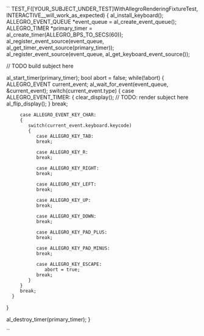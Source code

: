 ``
TEST_F([YOUR_SUBJECT_UNDER_TEST]WithAllegroRenderingFixtureTest, INTERACTIVE__will_work_as_expected)
{
   al_install_keyboard();
   ALLEGRO_EVENT_QUEUE *event_queue = al_create_event_queue();
   ALLEGRO_TIMER *primary_timer = al_create_timer(ALLEGRO_BPS_TO_SECS(60));
   al_register_event_source(event_queue, al_get_timer_event_source(primary_timer));
   al_register_event_source(event_queue, al_get_keyboard_event_source());

   // TODO build subject here

   al_start_timer(primary_timer);
   bool abort = false;
   while(!abort)
   {
      ALLEGRO_EVENT current_event;
      al_wait_for_event(event_queue, &current_event);
      switch(current_event.type)
      {
         case ALLEGRO_EVENT_TIMER:
         {
            clear_display();
            // TODO: render subject here
            al_flip_display();
         }
         break;

         case ALLEGRO_EVENT_KEY_CHAR:
         {
            switch(current_event.keyboard.keycode)
            {
               case ALLEGRO_KEY_TAB:
               break;

               case ALLEGRO_KEY_R:
               break;

               case ALLEGRO_KEY_RIGHT:
               break;

               case ALLEGRO_KEY_LEFT:
               break;

               case ALLEGRO_KEY_UP:
               break;

               case ALLEGRO_KEY_DOWN:
               break;

               case ALLEGRO_KEY_PAD_PLUS:
               break;

               case ALLEGRO_KEY_PAD_MINUS:
               break;

               case ALLEGRO_KEY_ESCAPE:
                  abort = true;
               break;
            }
         }
         break;
      }
   }

   al_destroy_timer(primary_timer);
}

``
